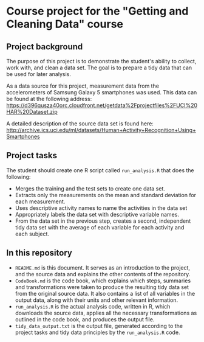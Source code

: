 # Course project for the "Getting and Cleaning Data" course

## Project background

The purpose of this project is to demonstrate the student's ability to collect, work with, and clean a data set. The goal is to prepare a tidy data that can be used for later analysis.

As a data source for this project, measurement data from the accelerometers of Samsung Galaxy 5 smartphones was used. This data can be found at the following address: <https://d396qusza40orc.cloudfront.net/getdata%2Fprojectfiles%2FUCI%20HAR%20Dataset.zip>

A detailed description of the source data set is found here: <http://archive.ics.uci.edu/ml/datasets/Human+Activity+Recognition+Using+Smartphones>


## Project tasks

The student should create one R script called `run_analysis.R` that does the following:

- Merges the training and the test sets to create one data set.
- Extracts only the measurements on the mean and standard deviation for each measurement.
- Uses descriptive activity names to name the activities in the data set
- Appropriately labels the data set with descriptive variable names.
- From the data set in the previous step, creates a second, independent tidy data set with the average of each variable for each activity and each subject.


## In this repository

- `README.md` is this document. It serves as an introduction to the project, and the source data and explains the other contents of the repository.
- `CodeBook.md` is the code book, which explains which steps, summaries and transformations were taken to produce the resulting tidy data set from the original source data. It also contains a list of all variables in the output data, along with their units and other relevant information.
- `run_analysis.R` is the actual analysis code, written in R, which downloads the source data, applies all the necessary transformations as outlined in the code book, and produces the output file.
- `tidy_data_output.txt` is the output file, generated according to the project tasks and tidy data principles by the `run_analysis.R` code.